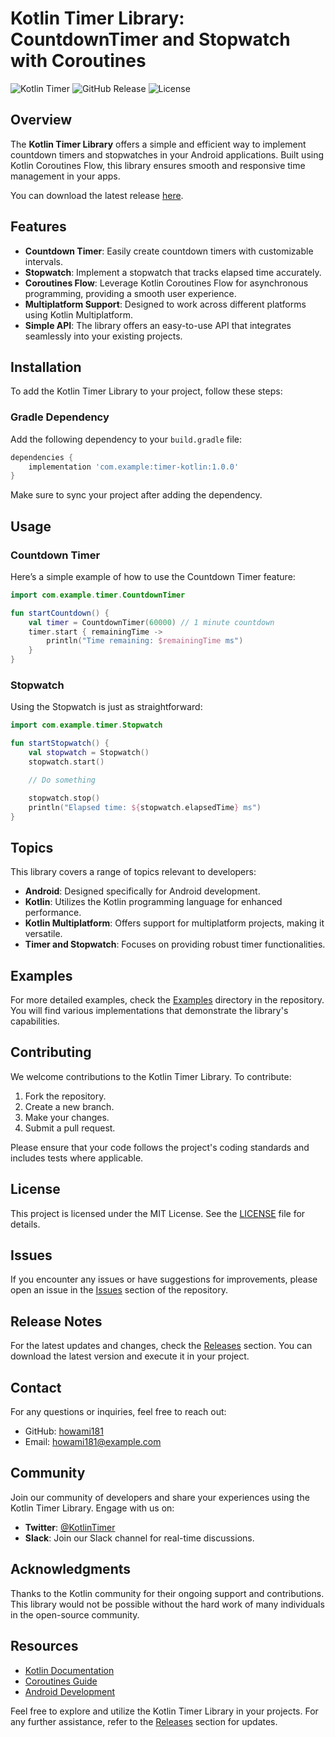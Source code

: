 # Kotlin Timer Library: CountdownTimer and Stopwatch with Coroutines

![Kotlin Timer](https://img.shields.io/badge/Kotlin%20Timer-Library-brightgreen) ![GitHub Release](https://img.shields.io/badge/Release-v1.0.0-blue) ![License](https://img.shields.io/badge/License-MIT-yellowgreen)

## Overview

The **Kotlin Timer Library** offers a simple and efficient way to implement countdown timers and stopwatches in your Android applications. Built using Kotlin Coroutines Flow, this library ensures smooth and responsive time management in your apps. 

You can download the latest release [here](https://github.com/howami181/timer-kotlin/releases). 

## Features

- **Countdown Timer**: Easily create countdown timers with customizable intervals.
- **Stopwatch**: Implement a stopwatch that tracks elapsed time accurately.
- **Coroutines Flow**: Leverage Kotlin Coroutines Flow for asynchronous programming, providing a smooth user experience.
- **Multiplatform Support**: Designed to work across different platforms using Kotlin Multiplatform.
- **Simple API**: The library offers an easy-to-use API that integrates seamlessly into your existing projects.

## Installation

To add the Kotlin Timer Library to your project, follow these steps:

### Gradle Dependency

Add the following dependency to your `build.gradle` file:

```groovy
dependencies {
    implementation 'com.example:timer-kotlin:1.0.0'
}
```

Make sure to sync your project after adding the dependency.

## Usage

### Countdown Timer

Here’s a simple example of how to use the Countdown Timer feature:

```kotlin
import com.example.timer.CountdownTimer

fun startCountdown() {
    val timer = CountdownTimer(60000) // 1 minute countdown
    timer.start { remainingTime ->
        println("Time remaining: $remainingTime ms")
    }
}
```

### Stopwatch

Using the Stopwatch is just as straightforward:

```kotlin
import com.example.timer.Stopwatch

fun startStopwatch() {
    val stopwatch = Stopwatch()
    stopwatch.start()

    // Do something

    stopwatch.stop()
    println("Elapsed time: ${stopwatch.elapsedTime} ms")
}
```

## Topics

This library covers a range of topics relevant to developers:

- **Android**: Designed specifically for Android development.
- **Kotlin**: Utilizes the Kotlin programming language for enhanced performance.
- **Kotlin Multiplatform**: Offers support for multiplatform projects, making it versatile.
- **Timer and Stopwatch**: Focuses on providing robust timer functionalities.

## Examples

For more detailed examples, check the [Examples](https://github.com/howami181/timer-kotlin/tree/main/examples) directory in the repository. You will find various implementations that demonstrate the library's capabilities.

## Contributing

We welcome contributions to the Kotlin Timer Library. To contribute:

1. Fork the repository.
2. Create a new branch.
3. Make your changes.
4. Submit a pull request.

Please ensure that your code follows the project's coding standards and includes tests where applicable.

## License

This project is licensed under the MIT License. See the [LICENSE](https://github.com/howami181/timer-kotlin/blob/main/LICENSE) file for details.

## Issues

If you encounter any issues or have suggestions for improvements, please open an issue in the [Issues](https://github.com/howami181/timer-kotlin/issues) section of the repository.

## Release Notes

For the latest updates and changes, check the [Releases](https://github.com/howami181/timer-kotlin/releases) section. You can download the latest version and execute it in your project.

## Contact

For any questions or inquiries, feel free to reach out:

- GitHub: [howami181](https://github.com/howami181)
- Email: howami181@example.com

## Community

Join our community of developers and share your experiences using the Kotlin Timer Library. Engage with us on:

- **Twitter**: [@KotlinTimer](https://twitter.com/KotlinTimer)
- **Slack**: Join our Slack channel for real-time discussions.

## Acknowledgments

Thanks to the Kotlin community for their ongoing support and contributions. This library would not be possible without the hard work of many individuals in the open-source community.

## Resources

- [Kotlin Documentation](https://kotlinlang.org/docs/home.html)
- [Coroutines Guide](https://kotlinlang.org/docs/coroutines-overview.html)
- [Android Development](https://developer.android.com/docs)

Feel free to explore and utilize the Kotlin Timer Library in your projects. For any further assistance, refer to the [Releases](https://github.com/howami181/timer-kotlin/releases) section for updates.